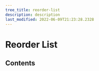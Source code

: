 ```yaml
---
tree_title: reorder-list
description: description
last_modified: 2022-06-09T21:23:28.2328
---
```


# Reorder List

## Contents
